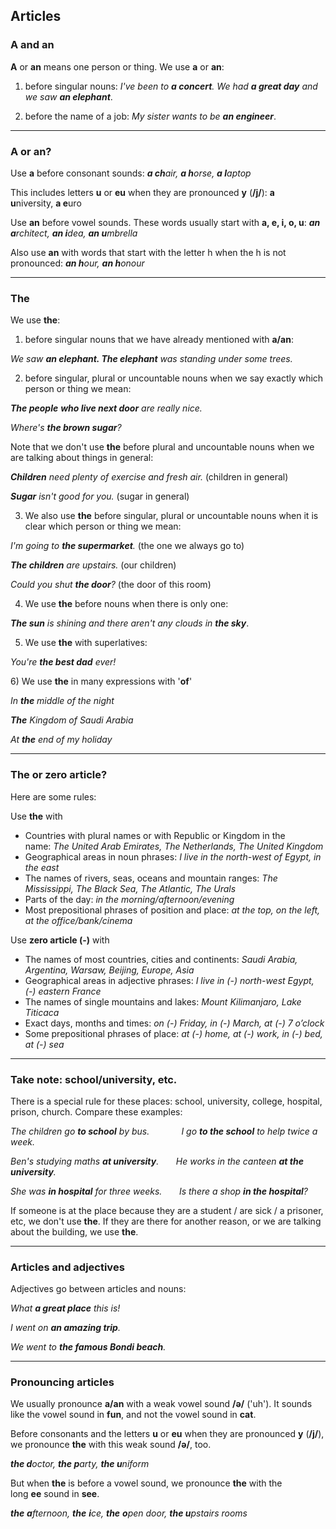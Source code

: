 ## Articles

### A and an

**A** or **an** means one person or thing. We use **a** or **an**: 

1) before singular nouns: _I've been to **a concert**._ _We had **a great day** and we saw **an elephant**_. 

2) before the name of a job: _My sister wants to be **an engineer**_.

---
### A or an?

Use **a** before consonant sounds: **_a ch_**_air,_ **_a h_**_orse,_ **_a l_**_aptop_

This includes letters **u** or **eu** when they are pronounced **y** (**/j/**): **a u**niversity, **a e**uro

Use **an** before vowel sounds. These words usually start with **a, e, i, o, u**: **_an a_**_rchitect,_ **_an i_**_dea,_ **_an u_**_mbrella_

Also use **an** with words that start with the letter h when the h is not pronounced: **_an h_**_our,_ **_an h_**_onour_

---
### The

We use **the**: 

1) before singular nouns that we have already mentioned with **a/an**: 

_We saw **an elephant. The elephant** was standing under some trees._ 


2) before singular, plural or uncountable nouns when we say exactly which person or thing we mean: 

**_The people_** _**who live next door** are really nice._

_Where's **the brown sugar**?_ 

Note that we don't use **the** before plural and uncountable nouns when we are talking about things in general:

**_Children_** _need plenty of exercise and fresh air._ (children in general) 

**_Sugar_** _isn't good for you._ (sugar in general)


3) We also use **the** before singular, plural or uncountable nouns when it is clear which person or thing we mean:

_I'm going to **the supermarket**._ (the one we always go to) 

**_The children_** _are upstairs._ (our children) 

_Could you shut **the door**?_ (the door of this room) 


4) We use **the** before nouns when there is only one:

**_The sun_** _is shining and there aren't any clouds in **the sky**_. 


5) We use **the** with superlatives:

_You're **the best dad** ever!_


6) We use **the** in many expressions with '**of**' 

_In **the** middle of the night_

_**The** Kingdom of Saudi Arabia_

_At **the** end of my holiday_

---
### The or zero article?

Here are some rules: 

Use **the** with

- Countries with plural names or with Republic or Kingdom in the name: _The United Arab Emirates, The Netherlands, The United Kingdom_
- Geographical areas in noun phrases: _I live in the north-west of Egypt, in the east_
- The names of rivers, seas, oceans and mountain ranges: _The Mississippi, The Black Sea, The Atlantic, The Urals_
- Parts of the day: _in the morning/afternoon/evening_
- Most prepositional phrases of position and place: _at the top, on the left, at the office/bank/cinema_

Use **zero article (-)** with

- The names of most countries, cities and continents: _Saudi Arabia, Argentina, Warsaw, Beijing, Europe, Asia_
- Geographical areas in adjective phrases: _I live in (-) north-west Egypt, (-) eastern France_
- The names of single mountains and lakes: _Mount Kilimanjaro, Lake Titicaca_
- Exact days, months and times: *on (-) Friday, in (-) March, at (-) 7 o’clock*
- Some prepositional phrases of place: _at (-) home, at (-) work, in (-) bed, at (-) sea_

---
### Take note: school/university, etc.

There is a special rule for these places: school, university, college, hospital, prison, church. Compare these examples:

_The children go **to school** by bus.             I go **to the school** to help twice a week._

_Ben's studying maths **at university**.       He works in the canteen **at the university**._

_She was **in hospital** for three weeks.       Is there a shop **in the hospital**?_ 

If someone is at the place because they are a student / are sick / a prisoner, etc, we don't use **the**. If they are there for another reason, or we are talking about the building, we use **the**.

---
### Articles and adjectives

Adjectives go between articles and nouns: 

*What **a great place** this is!*

*I went on **an amazing trip**.*

*We went to **the famous Bondi beach**.*

---
### Pronouncing articles

We usually pronounce **a/an** with a weak vowel sound **/ə/** ('uh'). It sounds like the vowel sound in **fun**, and not the vowel sound in **cat**.

Before consonants and the letters **u** or **eu** when they are pronounced **y** (**/j/**), we pronounce **the** with this weak sound **/ə/**, too.

**_the d_**_octor, **the p**arty, **the u**niform_ 

But when **the** is before a vowel sound, we pronounce **the** with the long **ee** sound in **see**. 

**_the_** _**a**fternoon, **the** **i**ce, **the** **o**pen door, **the u**pstairs rooms_